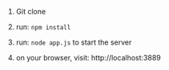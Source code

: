 1. Git clone

2. run: `npm install`

3. run: `node app.js` to start the server

4. on your browser, visit: http://localhost:3889
